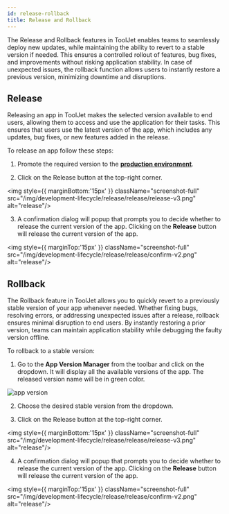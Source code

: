 ```yaml
---
id: release-rollback
title: Release and Rollback
---
```


The Release and Rollback features in ToolJet enables teams to seamlessly deploy new updates, while maintaining the ability to revert to a stable version if needed. This ensures a controlled rollout of features, bug fixes, and improvements without risking application stability. In case of unexpected issues, the rollback function allows users to instantly restore a previous version, minimizing downtime and disruptions. 

## Release 

Releasing an app in ToolJet makes the selected version available to end users, allowing them to access and use the application for their tasks. This ensures that users use the latest version of the app, which includes any updates, bug fixes, or new features added in the release.

To release an app follow these steps:

1. Promote the required version to the **[production environment](#)**.

2. Click on the Release button at the top-right corner.

<img style={{ marginBottom:'15px' }} className="screenshot-full" src="/img/development-lifecycle/release/release/release-v3.png" alt="release"/>

3. A confirmation dialog will popup that prompts you to decide whether to release the current version of the app. Clicking on the **Release** button will release the current version of the app.

<img style={{ marginTop:'15px' }} className="screenshot-full" src="/img/development-lifecycle/release/release/confirm-v2.png" alt="release"/>

## Rollback

The Rollback feature in ToolJet allows you to quickly revert to a previously stable version of your app whenever needed. Whether fixing bugs, resolving errors, or addressing unexpected issues after a release, rollback ensures minimal disruption to end users. By instantly restoring a prior version, teams can maintain application stability while debugging the faulty version offline.

To rollback to a stable version:

1. Go to the **App Version Manager** from the toolbar and click on the dropdown. It will display all the available versions of the app. The released version name will be in green color.
<img className="screenshot-full" src="/img/development-lifecycle/release/version-control/version-menu.png" alt="app version"/>

2. Choose the desired stable version from the dropdown. 

3. Click on the Release button at the top-right corner.

<img style={{ marginBottom:'15px' }} className="screenshot-full" src="/img/development-lifecycle/release/release/release-v3.png" alt="release"/>

4. A confirmation dialog will popup that prompts you to decide whether to release the current version of the app. Clicking on the **Release** button will release the current version of the app.

<img style={{ marginTop:'15px' }} className="screenshot-full" src="/img/development-lifecycle/release/release/confirm-v2.png" alt="release"/>

